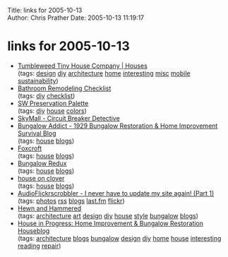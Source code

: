 Title: links for 2005-10-13  
Author: Chris Prather
Date: 2005-10-13 11:19:17

# links for 2005-10-13
<ul class="delicious">
	<li>
		<div class="delicious-link"><a href="http://www.tumbleweedhouses.com/houses.htm">Tumbleweed Tiny House Company | Houses</a></div>
		<div class="delicious-tags">(tags: <a href="http://del.icio.us/perigrin/design">design</a> <a href="http://del.icio.us/perigrin/diy">diy</a> <a href="http://del.icio.us/perigrin/architecture">architecture</a> <a href="http://del.icio.us/perigrin/home">home</a> <a href="http://del.icio.us/perigrin/interesting">interesting</a> <a href="http://del.icio.us/perigrin/misc">misc</a> <a href="http://del.icio.us/perigrin/mobile">mobile</a> <a href="http://del.icio.us/perigrin/sustainability">sustainability</a>)</div>
	</li>
	<li>
		<div class="delicious-link"><a href="http://www.demesne.info/Improve-Your-Home/Pegasus/Bathroom-Checklist.htm">Bathroom Remodeling Checklist</a></div>
		<div class="delicious-tags">(tags: <a href="http://del.icio.us/perigrin/diy">diy</a> <a href="http://del.icio.us/perigrin/checklist">checklist</a>)</div>
	</li>
	<li>
		<div class="delicious-link"><a href="http://www.sherwin-williams.com/do_it_yourself/paint_colors/paint_color_palette/color_themes/arts/iframe_intarts.html">SW Preservation Palette</a></div>
		<div class="delicious-tags">(tags: <a href="http://del.icio.us/perigrin/diy">diy</a> <a href="http://del.icio.us/perigrin/house">house</a> <a href="http://del.icio.us/perigrin/colors">colors</a>)</div>
	</li>
	<li>
		<div class="delicious-link"><a href="http://www.skymall.com/webapp/skystore?process=prodDisplay&action=&pid=69726418&catId=10130">SkyMall - Circuit Breaker Detective</a></div>
	</li>
	<li>
		<div class="delicious-link"><a href="http://www.n2ition.com/serendipity/">Bungalow Addict - 1929 Bungalow Restoration & Home Improvement Survival Blog</a></div>
		<div class="delicious-tags">(tags: <a href="http://del.icio.us/perigrin/house">house</a> <a href="http://del.icio.us/perigrin/blogs">blogs</a>)</div>
	</li>
	<li>
		<div class="delicious-link"><a href="http://foxcroft.blogspot.com/">Foxcroft</a></div>
		<div class="delicious-tags">(tags: <a href="http://del.icio.us/perigrin/house">house</a> <a href="http://del.icio.us/perigrin/blogs">blogs</a>)</div>
	</li>
	<li>
		<div class="delicious-link"><a href="http://www.bungalowredux.typepad.com/">Bungalow Redux</a></div>
		<div class="delicious-tags">(tags: <a href="http://del.icio.us/perigrin/house">house</a> <a href="http://del.icio.us/perigrin/blogs">blogs</a>)</div>
	</li>
	<li>
		<div class="delicious-link"><a href="http://clover.jmpottery.com/">house on clover</a></div>
		<div class="delicious-tags">(tags: <a href="http://del.icio.us/perigrin/house">house</a> <a href="http://del.icio.us/perigrin/blogs">blogs</a>)</div>
	</li>
	<li>
		<div class="delicious-link"><a href="http://www.interface-7.net/20050418/">AudioFlickrscrobbler - I never have to update my site again! (Part 1)</a></div>
		<div class="delicious-tags">(tags: <a href="http://del.icio.us/perigrin/photos">photos</a> <a href="http://del.icio.us/perigrin/rss">rss</a> <a href="http://del.icio.us/perigrin/blogs">blogs</a> <a href="http://del.icio.us/perigrin/last.fm">last.fm</a> <a href="http://del.icio.us/perigrin/flickr">flickr</a>)</div>
	</li>
	<li>
		<div class="delicious-link"><a href="http://www.hewnandhammered.com/hewn_and_hammered/">Hewn and Hammered</a></div>
		<div class="delicious-tags">(tags: <a href="http://del.icio.us/perigrin/architecture">architecture</a> <a href="http://del.icio.us/perigrin/art">art</a> <a href="http://del.icio.us/perigrin/design">design</a> <a href="http://del.icio.us/perigrin/diy">diy</a> <a href="http://del.icio.us/perigrin/house">house</a> <a href="http://del.icio.us/perigrin/style">style</a> <a href="http://del.icio.us/perigrin/bungalow">bungalow</a> <a href="http://del.icio.us/perigrin/blogs">blogs</a>)</div>
	</li>
	<li>
		<div class="delicious-link"><a href="http://www.houseinprogress.net/">House in Progress: Home Improvement & Bungalow Restoration Houseblog</a></div>
		<div class="delicious-tags">(tags: <a href="http://del.icio.us/perigrin/architecture">architecture</a> <a href="http://del.icio.us/perigrin/blogs">blogs</a> <a href="http://del.icio.us/perigrin/bungalow">bungalow</a> <a href="http://del.icio.us/perigrin/design">design</a> <a href="http://del.icio.us/perigrin/diy">diy</a> <a href="http://del.icio.us/perigrin/home">home</a> <a href="http://del.icio.us/perigrin/house">house</a> <a href="http://del.icio.us/perigrin/interesting">interesting</a> <a href="http://del.icio.us/perigrin/reading">reading</a> <a href="http://del.icio.us/perigrin/repair">repair</a>)</div>
	</li>
</ul>

